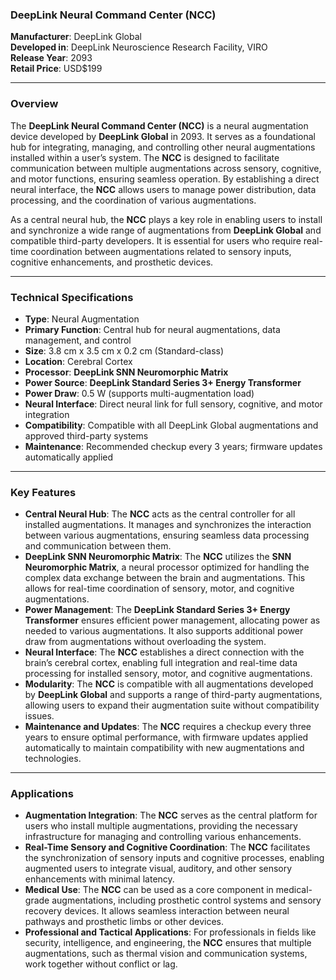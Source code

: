 ### DeepLink Neural Command Center (NCC)

**Manufacturer**: DeepLink Global  
**Developed in**: DeepLink Neuroscience Research Facility, VIRO  
**Release Year**: 2093  
**Retail Price**: USD$199  

---

### Overview

The **DeepLink Neural Command Center (NCC)** is a neural augmentation device developed by **DeepLink Global** in 2093. It serves as a foundational hub for integrating, managing, and controlling other neural augmentations installed within a user’s system. The **NCC** is designed to facilitate communication between multiple augmentations across sensory, cognitive, and motor functions, ensuring seamless operation. By establishing a direct neural interface, the **NCC** allows users to manage power distribution, data processing, and the coordination of various augmentations.

As a central neural hub, the **NCC** plays a key role in enabling users to install and synchronize a wide range of augmentations from **DeepLink Global** and compatible third-party developers. It is essential for users who require real-time coordination between augmentations related to sensory inputs, cognitive enhancements, and prosthetic devices.

---

### Technical Specifications

- **Type**: Neural Augmentation  
- **Primary Function**: Central hub for neural augmentations, data management, and control  
- **Size**: 3.8 cm x 3.5 cm x 0.2 cm (Standard-class)  
- **Location**: Cerebral Cortex  
- **Processor**: **DeepLink SNN Neuromorphic Matrix**  
- **Power Source**: **DeepLink Standard Series 3+ Energy Transformer**  
- **Power Draw**: 0.5 W (supports multi-augmentation load)  
- **Neural Interface**: Direct neural link for full sensory, cognitive, and motor integration  
- **Compatibility**: Compatible with all DeepLink Global augmentations and approved third-party systems  
- **Maintenance**: Recommended checkup every 3 years; firmware updates automatically applied

---

### Key Features

- **Central Neural Hub**: The **NCC** acts as the central controller for all installed augmentations. It manages and synchronizes the interaction between various augmentations, ensuring seamless data processing and communication between them.  
- **DeepLink SNN Neuromorphic Matrix**: The **NCC** utilizes the **SNN Neuromorphic Matrix**, a neural processor optimized for handling the complex data exchange between the brain and augmentations. This allows for real-time coordination of sensory, motor, and cognitive augmentations.  
- **Power Management**: The **DeepLink Standard Series 3+ Energy Transformer** ensures efficient power management, allocating power as needed to various augmentations. It also supports additional power draw from augmentations without overloading the system.  
- **Neural Interface**: The **NCC** establishes a direct connection with the brain’s cerebral cortex, enabling full integration and real-time data processing for installed sensory, motor, and cognitive augmentations.  
- **Modularity**: The **NCC** is compatible with all augmentations developed by **DeepLink Global** and supports a range of third-party augmentations, allowing users to expand their augmentation suite without compatibility issues.  
- **Maintenance and Updates**: The **NCC** requires a checkup every three years to ensure optimal performance, with firmware updates applied automatically to maintain compatibility with new augmentations and technologies.  

---

### Applications

- **Augmentation Integration**: The **NCC** serves as the central platform for users who install multiple augmentations, providing the necessary infrastructure for managing and controlling various enhancements.  
- **Real-Time Sensory and Cognitive Coordination**: The **NCC** facilitates the synchronization of sensory inputs and cognitive processes, enabling augmented users to integrate visual, auditory, and other sensory enhancements with minimal latency.  
- **Medical Use**: The **NCC** can be used as a core component in medical-grade augmentations, including prosthetic control systems and sensory recovery devices. It allows seamless interaction between neural pathways and prosthetic limbs or other devices.  
- **Professional and Tactical Applications**: For professionals in fields like security, intelligence, and engineering, the **NCC** ensures that multiple augmentations, such as thermal vision and communication systems, work together without conflict or lag.
